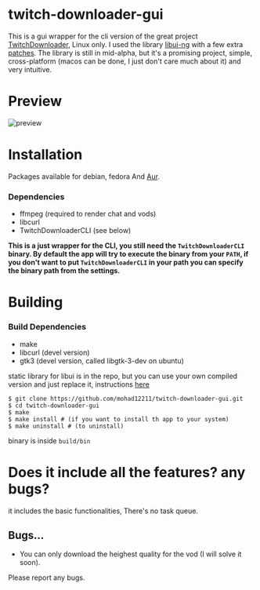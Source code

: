 # twitch-downloader-gui

This is a gui wrapper for the cli version of the great project [TwitchDownloader](https://github.com/lay295/TwitchDownloader), Linux only.
I used the library [libui-ng](https://github.com/libui-ng/libui-ng) with a few extra [patches](https://github.com/mohad12211/libui-ng).
The library is still in mid-alpha, but it's a promising project, simple, cross-platform (macos can be done, I just don't care much about it) and very intuitive.

# Preview

![preview](https://user-images.githubusercontent.com/51754973/167058990-a574493a-fd44-4f12-be59-185798fb93bf.gif)

# Installation

Packages available for debian, fedora And [Aur](https://aur.archlinux.org/packages/twitch-downloader-gui).

### Dependencies

- ffmpeg (required to render chat and vods)
- libcurl
- TwitchDownloaderCLI (see below)

**This is a just wrapper for the CLI, you still need the `TwitchDownloaderCLI` binary. By default the app will try to execute the binary from your `PATH`, 
if you don't want to put `TwitchDownloaderCLI` in your path you can specify the binary path from the settings.**

# Building

### Build Dependencies

- make
- libcurl (devel version)
- gtk3 (devel version, called libgtk-3-dev on ubuntu)

static library for libui is in the repo, but you can use your own compiled version and just replace it, instructions [here](https://github.com/mohad12211/libui-ng/blob/customs/README.md#quick-building-instructions)

```
$ git clone https://github.com/mohad12211/twitch-downloader-gui.git
$ cd twitch-downloader-gui
$ make
$ make install # (if you want to install th app to your system)
$ make uninstall # (to uninstall)
```

binary is inside `build/bin`

# Does it include all the features? any bugs?

it includes the basic functionalities, There's no task queue.

## Bugs...

- You can only download the heighest quality for the vod (I will solve it soon).

Please report any bugs.
